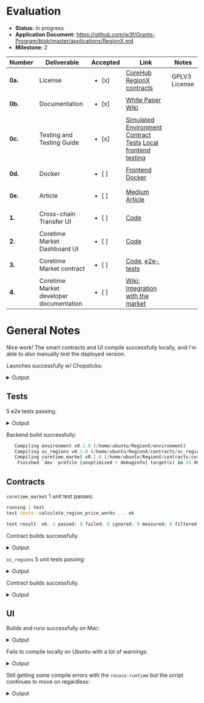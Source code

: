 # Evaluation


- **Status:** In progress
- **Application Document:** https://github.com/w3f/Grants-Program/blob/master/applications/RegionX.md
- **Milestone:** 2

| Number | Deliverable | Accepted | Link | Notes |
| ------------- | ------------- | ------------- | ------------- | ------------- |
| **0a.** | License | <ul><li>[x] </li></ul> | [CoreHub](https://github.com/RegionX-Labs/CoreHub/blob/master/LICENSE) [RegionX contracts](https://github.com/RegionX-Labs/RegionX/blob/main/LICENSE) | GPLV3 License | 
| **0b.**  | Documentation | <ul><li>[x] </li></ul> | [White Paper](https://github.com/RegionX-Labs/Docs/blob/main/RegionX-Core.pdf) [Wiki](https://regionx.gitbook.io/wiki) |  | 
| **0c.** | Testing and Testing Guide | <ul><li>[x] </li></ul> | [Simulated Environment](https://github.com/RegionX-Labs/Coretime-Mock) [Contract Tests](https://github.com/RegionX-Labs/RegionX?tab=readme-ov-file#3-develop) [Local frontend testing](https://github.com/RegionX-Labs/CoreHub?tab=readme-ov-file#set-up-development-environment) |  | 
| **0d.** | Docker | <ul><li>[ ] </li></ul> | [Frontend Docker](https://github.com/RegionX-Labs/CoreHub?tab=readme-ov-file#run-with-docker) |  | 
| **0e.** | Article | <ul><li>[ ] </li></ul> | [Medium Article](https://medium.com/@regionx/the-regionx-coretime-market-17c713cad755) |  | 
| **1.** | Cross-chain Transfer UI | <ul><li>[ ] </li></ul> | [Code](https://github.com/RegionX-Labs/CoreHub/tree/master/src/pages/transfer) |  | 
| **2.** | Coretime Market Dashboard UI | <ul><li>[ ] </li></ul> | [Code](https://github.com/RegionX-Labs/CoreHub/blob/master/src/pages/market/marketplace.tsx)  | | 
| **3.** | Coretime Market contract | <ul><li>[ ] </li></ul> | [Code](https://github.com/RegionX-Labs/RegionX/tree/main/contracts/coretime_market), [e2e-tests](https://github.com/RegionX-Labs/RegionX/tree/main/tests) |  | 
| **4.** | Coretime Market developer documentation | <ul><li>[ ] </li></ul> | [Wiki: Integration with the market](https://regionx.gitbook.io/wiki/build/integration-with-the-coretime-market) |  | 

# General Notes

Nice work! The smart contracts and UI compile successfully locally, and I'm able to also manually test the deployed version.

Launches successfully w/ Chopsticks:

<details>
  <summary>Output</summary>

```ts
> coretime-mock@1.0.0 chopsticks
> npx @acala-network/chopsticks@latest -c ./configs/coretime-rococo.yml

Need to install the following packages:
@acala-network/chopsticks@0.9.10
Ok to proceed? (y) y
npm WARN deprecated @npmcli/move-file@1.1.2: This functionality has been moved to @npmcli/fs
[22:38:30.767] INFO: Rococo Coretime RPC listening on port 8000
    app: "chopsticks"
```
</details>

## Tests

5 e2e tests passing.

<details>
  <summary>Output</summary>

```rust
   Compiling ink_e2e v4.3.0
warning: unused import: `block_number_extension::BlockNumberProviderExtension`
  --> contracts/coretime_market/src/lib.rs:42:6
   |
42 |     use block_number_extension::BlockNumberProviderExtension;
   |         ^^^^^^^^^^^^^^^^^^^^^^^^^^^^^^^^^^^^^^^^^^^^^^^^^^^^
   |
   = note: `#[warn(unused_imports)]` on by default

warning: unused imports: `RuntimeCall`, `UniquesCall`
  --> contracts/xc_regions/src/lib.rs:46:26
   |
46 |         uniques::{ItemDetails, UniquesCall},
   |                                ^^^^^^^^^^^
47 |         RuntimeCall, Version,
   |         ^^^^^^^^^^^
   |
   = note: `#[warn(unused_imports)]` on by default

warning: unused import: `uniques_extension::UniquesExtension`
  --> contracts/xc_regions/src/lib.rs:49:6
   |
49 |     use uniques_extension::UniquesExtension;
   |         ^^^^^^^^^^^^^^^^^^^^^^^^^^^^^^^^^^^

warning: `coretime_market` (lib test) generated 1 warning (run `cargo fix --lib -p coretime_market --tests` to apply 1 suggestion)
warning: `xc_regions` (lib test) generated 2 warnings (run `cargo fix --lib -p xc_regions --tests` to apply 1 suggestion)
    Finished `test` profile [unoptimized + debuginfo] target(s) in 7m 18s
     Running unittests src/lib.rs (target/debug/deps/block_number_extension-986bc510454016f5)

running 0 tests

test result: ok. 0 passed; 0 failed; 0 ignored; 0 measured; 0 filtered out; finished in 0.00s

     Running unittests src/lib.rs (target/debug/deps/coretime_market-3436cdd136e33710)

running 1 test
test tests::calculate_region_price_works ... ok

test result: ok. 1 passed; 0 failed; 0 ignored; 0 measured; 0 filtered out; finished in 0.00s

     Running unittests src/lib.rs (target/debug/deps/environment-2c4903f452c4e9c2)

running 0 tests

test result: ok. 0 passed; 0 failed; 0 ignored; 0 measured; 0 filtered out; finished in 0.00s

     Running unittests src/lib.rs (target/debug/deps/extension-e1f10deb98e4a958)

running 0 tests

test result: ok. 0 passed; 0 failed; 0 ignored; 0 measured; 0 filtered out; finished in 0.00s

     Running unittests src/lib.rs (target/debug/deps/primitives-68b7f3f017494e6b)

running 0 tests

test result: ok. 0 passed; 0 failed; 0 ignored; 0 measured; 0 filtered out; finished in 0.00s

     Running unittests src/lib.rs (target/debug/deps/uniques_extension-c038b9289a8cec60)

running 0 tests

test result: ok. 0 passed; 0 failed; 0 ignored; 0 measured; 0 filtered out; finished in 0.00s

     Running unittests src/lib.rs (target/debug/deps/xc_regions-3d9fcd45dfdfd682)

running 5 tests
test tests::mock_environment_helper_functions_work ... ok
test tests::get_metadata_works ... ok
test tests::init_works ... ok
test tests::metadata_version_gets_updated ... ok
test tests::remove_works ... ok

test result: ok. 5 passed; 0 failed; 0 ignored; 0 measured; 0 filtered out; finished in 0.01s
```
</details>

Backend build successfully:

```rust
   Compiling environment v0.1.0 (/home/ubuntu/RegionX/environment)
   Compiling xc_regions v0.1.0 (/home/ubuntu/RegionX/contracts/xc_regions)
   Compiling coretime_market v0.1.0 (/home/ubuntu/RegionX/contracts/coretime_market)
    Finished `dev` profile [unoptimized + debuginfo] target(s) in 33.96s
```

## Contracts

`coretime_market` 1 unit test passes:

```rust
running 1 test
test tests::calculate_region_price_works ... ok

test result: ok. 1 passed; 0 failed; 0 ignored; 0 measured; 0 filtered out; finished in 0.00s
```
Contract builds successfully.

<details>
  <summary>Output</summary>

```rust
   Compiling metadata-gen v0.1.0 (/private/var/folders/6_/b7tdvp0d6h779ktj0h92w5km0000gn/T/cargo-contract_B0bpKF/contracts/coretime_market/.ink/metadata_gen)
    Finished `release` profile [optimized] target(s) in 1m 06s
     Running `/Users/keeganquigley/RegionX/target/ink/coretime_market/release/metadata-gen`
 [4/4] Generating bundle

Original wasm size: 52.0K, Optimized: 20.6K

The contract was built in RELEASE mode.

Your contract artifacts are ready. You can find them in:
/Users/keeganquigley/RegionX/target/ink/coretime_market

  - coretime_market.contract (code + metadata)
  - coretime_market.wasm (the contract's code)
  - coretime_market.json (the contract's metadata)
```
</details>

`xc_regions` 5 unit tests passing:

<details>
  <summary>Output</summary>

  ```rust
  running 5 tests
test tests::mock_environment_helper_functions_work ... ok
test tests::get_metadata_works ... ok
test tests::init_works ... ok
test tests::metadata_version_gets_updated ... ok
test tests::remove_works ... ok
```
</details>

Contract builds successfully.

<details>
  <summary>Output</summary>

```rust
   Compiling metadata-gen v0.1.0 (/private/var/folders/6_/b7tdvp0d6h779ktj0h92w5km0000gn/T/cargo-contract_Qqlsna/contracts/xc_regions/.ink/metadata_gen)
    Finished `release` profile [optimized] target(s) in 1m 05s
     Running `/Users/keeganquigley/RegionX/target/ink/xc_regions/release/metadata-gen`
 [4/4] Generating bundle

Original wasm size: 51.1K, Optimized: 17.2K

The contract was built in RELEASE mode.

Your contract artifacts are ready. You can find them in:
/Users/keeganquigley/RegionX/target/ink/xc_regions

  - xc_regions.contract (code + metadata)
  - xc_regions.wasm (the contract's code)
  - xc_regions.json (the contract's metadata)
```
</details>

## UI

Builds and runs successfully on Mac:

<details>
  <summary>Output</summary>

```js
npm start

> start
> next start

- ready started server on [::]:3000, url: http://localhost:3000
Error: ENOENT: no such file or directory, open '/Users/keeganquigley/CoreHub/.next/BUILD_ID'
    at async open (node:internal/fs/promises:633:25)
    at async Object.readFile (node:internal/fs/promises:1242:14)
    at async setupFsCheck (/Users/keeganquigley/CoreHub/node_modules/next/dist/server/lib/router-utils/filesystem.js:141:19)
    at async initialize (/Users/keeganquigley/CoreHub/node_modules/next/dist/server/lib/router-server.js:55:23)
    at async Server.<anonymous> (/Users/keeganquigley/CoreHub/node_modules/next/dist/server/lib/start-server.js:178:36) {
  errno: -2,
  code: 'ENOENT',
  syscall: 'open',
  path: '/Users/keeganquigley/CoreHub/.next/BUILD_ID'
}
```
</details>

Fails to compile locally on Ubuntu with a lot of warnings:

<details>
  <summary>Output</summary>

```js
https://nextjs.org/telemetry


./src/components/Modals/Partition/index.tsx
85:6  Warning: React Hook useEffect has missing dependencies: 'regionMetadata.region' and 'timeslicePeriod'. Either include them or remove the dependency array.  react-hooks/exhaustive-deps

./src/components/Modals/TaskAssign/index.tsx
120:6  Warning: React Hook useEffect has a missing dependency: 'tasks'. Either include it or remove the dependency array.  react-hooks/exhaustive-deps

./src/components/elements/ListingCard/index.tsx
103:6  Warning: React Hook useEffect has missing dependencies: 'api', 'apiState', 'region', and 'timeslicePeriod'. Either include them or remove the dependency array.  react-hooks/exhaustive-deps

./src/components/elements/RegionCard/index.tsx
116:6  Warning: React Hook useEffect has missing dependencies: 'api', 'apiState', 'region', and 'timeslicePeriod'. Either include them or remove the dependency array.  react-hooks/exhaustive-deps

./src/components/elements/SaleInfo/index.tsx
54:6  Warning: React Hook useEffect has a missing dependency: 'saleInfo.saleStart'. Either include it or remove the dependency array.  react-hooks/exhaustive-deps

./src/contexts/apis/CoretimeApi/index.tsx
43:6  Warning: React Hook useEffect has a missing dependency: 'toastError'. Either include it or remove the dependency array.  react-hooks/exhaustive-deps
48:6  Warning: React Hook useEffect has a missing dependency: 'toastSuccess'. Either include it or remove the dependency array.  react-hooks/exhaustive-deps

./src/contexts/apis/RelayApi/index.tsx
32:6  Warning: React Hook useEffect has a missing dependency: 'toastError'. Either include it or remove the dependency array.  react-hooks/exhaustive-deps
37:6  Warning: React Hook useEffect has a missing dependency: 'toastSuccess'. Either include it or remove the dependency array.  react-hooks/exhaustive-deps
52:6  Warning: React Hook useEffect has a missing dependency: 'state'. Either include it or remove the dependency array.  react-hooks/exhaustive-deps

./src/contexts/common/index.tsx
52:6  Warning: React Hook useEffect has a missing dependency: 'collectContextData'. Either include it or remove the dependency array.  react-hooks/exhaustive-deps

./src/contexts/market/index.tsx
194:6  Warning: React Hook useEffect has a missing dependency: 'fetchMarket'. Either include it or remove the dependency array.  react-hooks/exhaustive-deps

./src/contexts/regions/index.tsx
146:6  Warning: React Hook useEffect has a missing dependency: 'fetchRegions'. Either include it or remove the dependency array.  react-hooks/exhaustive-deps
150:6  Warning: React Hook useEffect has a missing dependency: 'fetchRegions'. Either include it or remove the dependency array.  react-hooks/exhaustive-deps

./src/contexts/sales/index.tsx
109:6  Warning: React Hook useEffect has a missing dependency: 'fetchSaleInfo'. Either include it or remove the dependency array.  react-hooks/exhaustive-deps

./src/pages/purchase.tsx
59:6  Warning: React Hook useEffect has missing dependencies: 'fetchBalance', 'fetchCurreentPrice', and 'fetchCurrentPhase'. Either include them or remove the dependency array.  react-hooks/exhaustive-deps

./src/pages/transfer/ChainSelector.tsx
26:1  Warning: Assign arrow function to a variable before exporting as module default  import/no-anonymous-default-export

./src/pages/transfer/RegionSelector.tsx
36:1  Warning: Assign arrow function to a variable before exporting as module default  import/no-anonymous-default-export

./src/pages/transfer/index.tsx
86:6  Warning: React Hook useEffect has a missing dependency: 'handleNonWrappedRegions'. Either include it or remove the dependency array.  react-hooks/exhaustive-deps

info  - Need to disable some ESLint rules? Learn more here: https://nextjs.org/docs/basic-features/eslint#disabling-rules
   Linting and checking validity of types  ...Failed to compile.

./src/components/Modals/TaskAssign/index.tsx:132:15
Type error: Type 'string | number' is not assignable to type 'string | undefined'.
  Type 'number' is not assignable to type 'string'.

  130 |             </Typography>
  131 |             <Select
> 132 |               value={taskSelected || ''}
      |               ^
  133 |               onChange={(e) => selectTask(Number(e.target.value))}
  134 |             >
  135 |               {tasks.map(({ name, id }, index) => (
```
</details>

Still getting some compile errors with the `rococo-runtime` but the script continues to move on regardless:

<details>
  <summary>Output</summary>

```rust
error: failed to run custom build command for `rococo-runtime v7.0.0 (/home/ubuntu/Coretime-Mock/polkadot-sdk/polkadot/runtime/rococo)`

Caused by:
  process didn't exit successfully: `/home/ubuntu/Coretime-Mock/polkadot-sdk/target/testnet/build/rococo-runtime-0acbd0cd5eba2a60/build-script-build` (exit status: 1)
  --- stderr
  Cannot compile the WASM runtime: the `wasm32-unknown-unknown` target is not installed!
  You can install it with `rustup target add wasm32-unknown-unknown` if you're using `rustup`.
warning: build failed, waiting for other jobs to finish...
    Building [====================>  ] 1348/1444: librocksdb-sys(build)
    ```

    ```rust
    ubuntu@ip-172-31-25-23:~/Coretime-Mock$ ./scripts/full_init.sh
   Compiling librocksdb-sys v0.11.0+8.1.1
warning: constant `LOG_TARGET` is never used
  --> substrate/frame/broker/src/lib.rs:48:7
   |
48 | const LOG_TARGET: &str = "runtime::broker";
   |       ^^^^^^^^^^
   |
   = note: `#[warn(dead_code)]` on by default

warning: `pallet-broker` (lib) generated 1 warning
   Compiling rococo-runtime v7.0.0 (/home/ubuntu/Coretime-Mock/polkadot-sdk/polkadot/runtime/rococo)
   Compiling westend-runtime v7.0.0 (/home/ubuntu/Coretime-Mock/polkadot-sdk/polkadot/runtime/westend)
   Compiling rocksdb v0.21.0
error: failed to run custom build command for `westend-runtime v7.0.0 (/home/ubuntu/Coretime-Mock/polkadot-sdk/polkadot/runtime/westend)`

Caused by:
  process didn't exit successfully: `/home/ubuntu/Coretime-Mock/polkadot-sdk/target/testnet/build/westend-runtime-6135d12f406a8599/build-script-build` (exit status: 1)
  --- stderr
  Cannot compile the WASM runtime: the `wasm32-unknown-unknown` target is not installed!
  You can install it with `rustup target add wasm32-unknown-unknown` if you're using `rustup`.
warning: build failed, waiting for other jobs to finish...
error: failed to run custom build command for `rococo-runtime v7.0.0 (/home/ubuntu/Coretime-Mock/polkadot-sdk/polkadot/runtime/rococo)`

Caused by:
  process didn't exit successfully: `/home/ubuntu/Coretime-Mock/polkadot-sdk/target/testnet/build/rococo-runtime-7614c5d5c33dce7b/build-script-build` (exit status: 1)
  --- stderr
  Cannot compile the WASM runtime: the `wasm32-unknown-unknown` target is not installed!
  You can install it with `rustup target add wasm32-unknown-unknown` if you're using `rustup`.
   Compiling librocksdb-sys v0.11.0+8.1.1
warning: constant `LOG_TARGET` is never used
  --> substrate/frame/broker/src/lib.rs:48:7
   |
48 | const LOG_TARGET: &str = "runtime::broker";
   |       ^^^^^^^^^^
   |
   = note: `#[warn(dead_code)]` on by default

warning: `pallet-broker` (lib) generated 1 warning
   Compiling rococo-runtime v7.0.0 (/home/ubuntu/Coretime-Mock/polkadot-sdk/polkadot/runtime/rococo)
   Compiling collectives-westend-runtime v3.0.0 (/home/ubuntu/Coretime-Mock/polkadot-sdk/cumulus/parachains/runtimes/collectives/collectives-westend)
   Compiling people-westend-runtime v0.1.0 (/home/ubuntu/Coretime-Mock/polkadot-sdk/cumulus/parachains/runtimes/people/people-westend)
error: failed to run custom build command for `rococo-runtime v7.0.0 (/home/ubuntu/Coretime-Mock/polkadot-sdk/polkadot/runtime/rococo)`

Caused by:
  process didn't exit successfully: `/home/ubuntu/Coretime-Mock/polkadot-sdk/target/testnet/build/rococo-runtime-0acbd0cd5eba2a60/build-script-build` (exit status: 1)
  --- stderr
  Cannot compile the WASM runtime: the `wasm32-unknown-unknown` target is not installed!
  You can install it with `rustup target add wasm32-unknown-unknown` if you're using `rustup`.
warning: build failed, waiting for other jobs to finish...
    Building [====================>  ] 1321/1444: collectives-westend-runtime(build.rs), people-westend-runtime(build.rs)             
```
</details>
